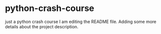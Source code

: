 # python-crash-course
just a python crash course
I am editing the README file. Adding some more details about the project description.

